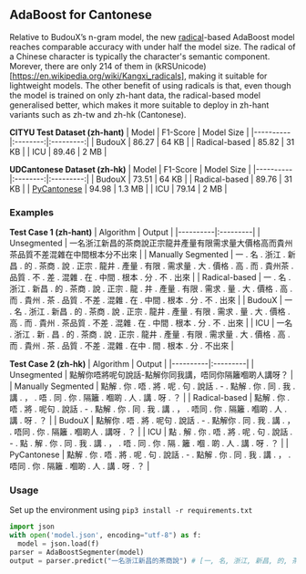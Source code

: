 ## AdaBoost for Cantonese

Relative to BudouX’s n-gram model, the new [radical](https://en.wikipedia.org/wiki/Chinese_character_radicals)-based AdaBoost model reaches comparable accuracy with under half the model size. The radical of a Chinese character is typically the character's semantic component. Morever, there are only 214 of them in (kRSUnicode)[https://en.wikipedia.org/wiki/Kangxi_radicals], making it suitable for lightweight models. The other benefit of using radicals is that, even though the model is trained on only zh-hant data, the radical-based model generalised better, which makes it more suitable to deploy in zh-hant variants such as zh-tw and zh-hk (Cantonese).

**CITYU Test Dataset (zh-hant)**
| Model | F1-Score | Model Size |
|----------|:--------:|:---------:|
| BudouX  | 86.27  | 64 KB  |
| Radical-based  | 85.82  | 31 KB  |
| ICU | 89.46 | 2 MB |

**UDCantonese Dataset (zh-hk)**
| Model | F1-Score | Model Size |
|----------|:--------:|:---------:|
| BudouX  | 73.51  | 64 KB  |
| Radical-based  | 89.76  | 31 KB  |
| [PyCantonese](https://github.com/jacksonllee/pycantonese) | 94.98  | 1.3 MB  |
| ICU | 79.14 | 2 MB |

### Examples

**Test Case 1 (zh-hant)**
| Algorithm | Output |
|----------|:---------|
| Unsegmented | 一名浙江新昌的茶商說正宗龍井產量有限需求量大價格高而貴州茶品質不差混雜在中間根本分不出來 |
| Manually Segmented | 一 . 名 . 浙江 . 新昌 . 的 . 茶商 . 說 . 正宗 . 龍井 . 產量 . 有限 . 需求量 . 大 . 價格 . 高 . 而 . 貴州茶 . 品質 . 不 . 差 . 混雜 . 在 . 中間 . 根本 . 分 . 不 . 出來 |
| Radical-based | 一 . 名 . 浙江 . 新昌 . 的 . 茶商 . 說 . 正宗 . 龍 . 井 . 產量 . 有限 . 需求 . 量 . 大 . 價格 . 高 . 而 . 貴州 . 茶 . 品質 . 不差 . 混雜 . 在 . 中間 . 根本 . 分 . 不 . 出來 |
| BudouX | 一 . 名 . 浙江 . 新昌 . 的 . 茶商 . 說 . 正宗 . 龍井 . 產量 . 有限 . 需求 . 量 . 大 . 價格 . 高 . 而 . 貴州 . 茶品質 . 不差 . 混雜 . 在 . 中間 . 根本 . 分 . 不 . 出來 |
| ICU | 一名 . 浙江 . 新 . 昌 . 的 . 茶商 . 說 . 正宗 . 龍井 . 產量 . 有限 . 需求量 . 大 . 價格 . 高 . 而 . 貴州 . 茶 . 品質 . 不差 . 混雜 . 在中 . 間 . 根本 . 分 . 不出來 |

**Test Case 2 (zh-hk)**
| Algorithm | Output |
|----------|:---------|
| Unsegmented | 點解你唔將呢句說話-點解你同我講，唔同你隔籬嗰啲人講呀？ |
| Manually Segmented | 點解 . 你 . 唔 . 將 . 呢 . 句 . 說話 . - . 點解 . 你 . 同 . 我 . 講 . ， . 唔 . 同 . 你 . 隔籬 . 嗰啲 . 人 . 講 . 呀 . ？ |
| Radical-based | 點解 . 你 . 唔 . 將 . 呢句 . 說話 . - . 點解 . 你 . 同 . 我 . 講 . ， . 唔同 . 你 . 隔籬 . 嗰啲 . 人 . 講 . 呀 . ？ |
| BudouX | 點解你 . 唔 . 將 . 呢句 . 說話 . - . 點解你 . 同 . 我 . 講 . ， . 唔同 . 你 . 隔籬 . 嗰啲人 . 講呀 . ？ |
| ICU | 點 . 解 . 你 . 唔 . 將 . 呢 . 句 . 說話 . - . 點 . 解 . 你 . 同 . 我 . 講 . ， . 唔 . 同 . 你 . 隔 . 籬 . 嗰 . 啲 . 人 . 講 . 呀 . ？ |
| PyCantonese | 點解 . 你 . 唔 . 將 . 呢 . 句 . 說話 . - . 點解 . 你 . 同 . 我 . 講 . ， . 唔同 . 你 . 隔籬 . 嗰啲 . 人 . 講 . 呀 . ？ |

### Usage

Set up the environment using ```pip3 install -r requirements.txt```

```python
import json
with open('model.json', encoding="utf-8") as f:
  model = json.load(f)
parser = AdaBoostSegmenter(model)
output = parser.predict("一名浙江新昌的茶商說") # [一, 名, 浙江, 新昌, 的, 茶商, 說]
```